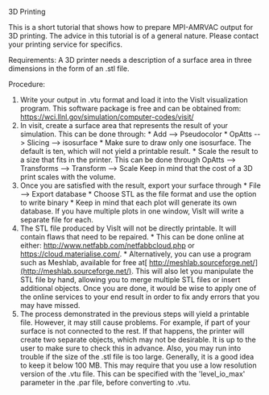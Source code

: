

3D Printing

This is a short tutorial that shows how to prepare MPI-AMRVAC output for 3D
printing.
The advice in this tutorial is of a general nature. Please contact your
printing service for specifics.

Requirements: A 3D printer needs a description of a surface area in three
dimensions in the form of an .stl file.

Procedure:

  1. Write your output in .vtu format and load it into the VisIt visualization program. This software package is free and can be obtained from: <https://wci.llnl.gov/simulation/computer-codes/visit/>
  2. In visit, create a surface area that represents the result of your simulation. This can be done through:
    * Add --&gt; Pseudocolor
    * OpAtts --&gt; Slicing --&gt; isosurface
    * Make sure to draw only one isosurface. The default is ten, which will not yield a printable result.
    * Scale the result to a size that fits in the printer. This can be done through OpAtts --&gt; Transforms --&gt; Transform --&gt; Scale   Keep in mind that the cost of a 3D print scales with the volume.
  3. Once you are satisfied with the result, export your surface through
    * File --&gt; Export database
    * Choose STL as the file format and use the option to write binary
    * Keep in mind that each plot will generate its own database. If you have multiple plots in one window, VisIt will write a separate file for each.
  4. The STL file produced by VisIt will not be directly printable. It will contain flaws that need to be repaired.
    * This can be done online at either:  <http://www.netfabb.com/netfabbcloud.php> or <https://cloud.materialise.com/>.
    * Alternatively, you can use a program such as Meshlab, available for free at[ http://meshlab.sourceforge.net/](http://meshlab.sourceforge.net/). This will also let you  manipulate the STL file by hand, allowing you to merge multiple STL files or insert additional objects. Once you are done, it would be wise to apply one of the online services to your end result in order to fix andy errors that you may have missed.
  5. The process demonstrated in the previous steps will yield a printable file. However, it may still cause problems. For example, if part of your surface is not connected to the rest. If that happens, the printer will create two separate objects, which may not be desirable. It is up to the user to make sure to check this in advance. Also, you may run into trouble if the size of the .stl file is too large. Generally, it is a good idea to keep it below 100 MB. This may require that you use a low resolution version of the .vtu file. This can be specified with the 'level_io_max' parameter in the .par file, before converting to .vtu.

